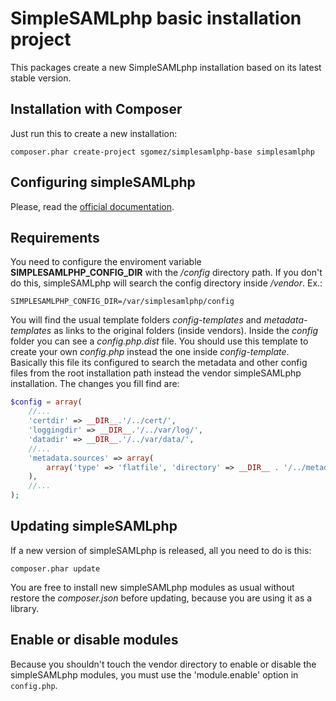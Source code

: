 # SimpleSAMLphp basic installation project

This packages create a new SimpleSAMLphp installation based on its latest stable
version.

## Installation with Composer

Just run this to create a new installation:

```console
composer.phar create-project sgomez/simplesamlphp-base simplesamlphp
```

## Configuring simpleSAMLphp

Please, read the [official documentation](https://simplesamlphp.org/docs/stable/).

## Requirements

You need to configure the enviroment variable __SIMPLESAMLPHP_CONFIG_DIR__ with the _/config_
directory path. If you don't do this, simpleSAMLphp will search the config directory inside
_/vendor_. Ex.:

```
SIMPLESAMLPHP_CONFIG_DIR=/var/simplesamlphp/config
```

You will find the usual template folders _config-templates_ and _metadata-templates_ as links
to the original folders (inside vendors). Inside the _config_ folder you can see a 
_config.php.dist_ file. You should use this template to create your own _config.php_ instead
the one inside _config-template_. Basically this file its configured to search the metadata
and other config files from the root installation path instead the vendor simpleSAMLphp
installation. The changes you fill find are:

```php
$config = array(
    //...
    'certdir' => __DIR__.'/../cert/',
    'loggingdir' => __DIR__.'/../var/log/',
    'datadir' => __DIR__.'/../var/data/',
    //...
    'metadata.sources' => array(
        array('type' => 'flatfile', 'directory' => __DIR__ . '/../metadata'),
    ),
    //...
);
```
## Updating simpleSAMLphp

If a new version of simpleSAMLphp is released, all you need to do is this:

```console
composer.phar update
```

You are free to install new simpleSAMLphp modules as usual without restore the
_composer.json_ before updating, because you are using it as a library.

## Enable or disable modules

Because you shouldn't touch the vendor directory to enable or disable the simpleSAMLphp
modules, you must use the 'module.enable' option in `config.php`.